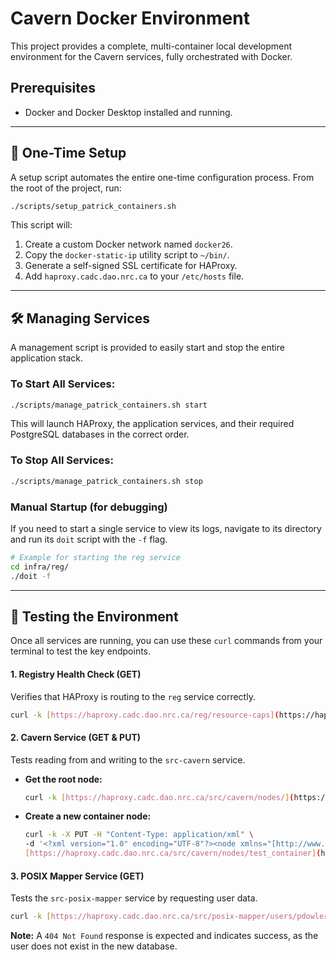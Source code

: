 # Cavern Docker Environment

This project provides a complete, multi-container local development environment for the Cavern services, fully orchestrated with Docker.

## Prerequisites
* Docker and Docker Desktop installed and running.

***

## 🚀 One-Time Setup

A setup script automates the entire one-time configuration process. From the root of the project, run:

```bash
./scripts/setup_patrick_containers.sh
```
This script will:
1.  Create a custom Docker network named `docker26`.
2.  Copy the `docker-static-ip` utility script to `~/bin/`.
3.  Generate a self-signed SSL certificate for HAProxy.
4.  Add `haproxy.cadc.dao.nrc.ca` to your `/etc/hosts` file.

***

## 🛠️ Managing Services

A management script is provided to easily start and stop the entire application stack.

### To Start All Services:
```bash
./scripts/manage_patrick_containers.sh start
```
This will launch HAProxy, the application services, and their required PostgreSQL databases in the correct order.

### To Stop All Services:
```bash
./scripts/manage_patrick_containers.sh stop
```

### Manual Startup (for debugging)
If you need to start a single service to view its logs, navigate to its directory and run its `doit` script with the `-f` flag.
```bash
# Example for starting the reg service
cd infra/reg/
./doit -f
```

***

## 🧪 Testing the Environment
Once all services are running, you can use these `curl` commands from your terminal to test the key endpoints.

#### 1. Registry Health Check (GET)
Verifies that HAProxy is routing to the `reg` service correctly.
```bash
curl -k [https://haproxy.cadc.dao.nrc.ca/reg/resource-caps](https://haproxy.cadc.dao.nrc.ca/reg/resource-caps)
```
#### 2. Cavern Service (GET & PUT)
Tests reading from and writing to the `src-cavern` service.

* **Get the root node:**
    ```bash
    curl -k [https://haproxy.cadc.dao.nrc.ca/src/cavern/nodes/](https://haproxy.cadc.dao.nrc.ca/src/cavern/nodes/)
    ```

* **Create a new container node:**
    ```bash
    curl -k -X PUT -H "Content-Type: application/xml" \
    -d '<?xml version="1.0" encoding="UTF-8"?><node xmlns="[http://www.ivoa.net/xml/VOSpace/v2.0](http://www.ivoa.net/xml/VOSpace/v2.0)" xsi:type="vs:ContainerNode" xmlns:xsi="[http://www.w3.org/2001/XMLSchema-instance](http://www.w3.org/2001/XMLSchema-instance)" xmlns:vs="[http://www.ivoa.net/xml/VOSpace/v2.0](http://www.ivoa.net/xml/VOSpace/v2.0)"/>' \
    [https://haproxy.cadc.dao.nrc.ca/src/cavern/nodes/test_container](https://haproxy.cadc.dao.nrc.ca/src/cavern/nodes/test_container)
    ```

#### 3. POSIX Mapper Service (GET)
Tests the `src-posix-mapper` service by requesting user data.
```bash
curl -k [https://haproxy.cadc.dao.nrc.ca/src/posix-mapper/users/pdowler](https://haproxy.cadc.dao.nrc.ca/src/posix-mapper/users/pdowler)
```
**Note:** A `404 Not Found` response is expected and indicates success, as the user does not exist in the new database.
